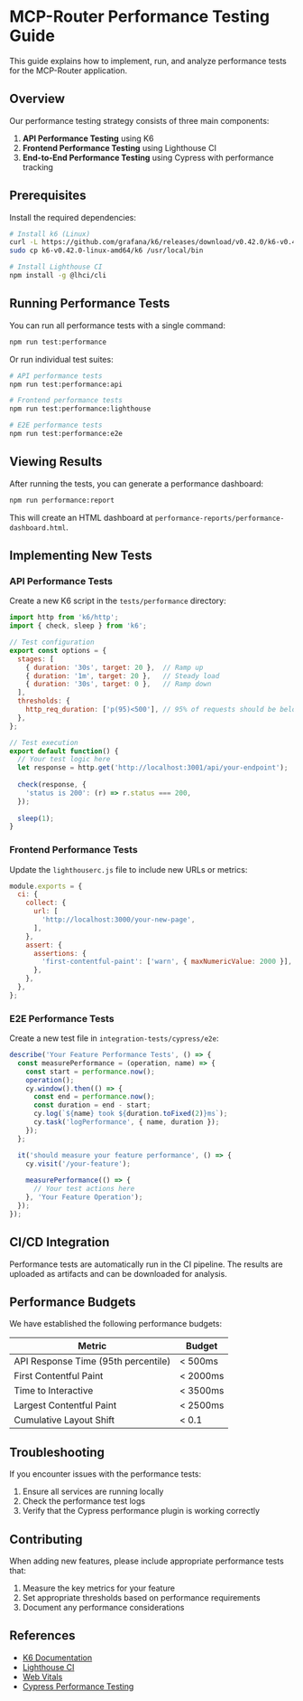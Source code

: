# MCP-Router Performance Testing Guide

This guide explains how to implement, run, and analyze performance tests for the MCP-Router application.

## Overview

Our performance testing strategy consists of three main components:

1. **API Performance Testing** using K6
2. **Frontend Performance Testing** using Lighthouse CI
3. **End-to-End Performance Testing** using Cypress with performance tracking

## Prerequisites

Install the required dependencies:

```bash
# Install k6 (Linux)
curl -L https://github.com/grafana/k6/releases/download/v0.42.0/k6-v0.42.0-linux-amd64.tar.gz | tar xvz
sudo cp k6-v0.42.0-linux-amd64/k6 /usr/local/bin

# Install Lighthouse CI
npm install -g @lhci/cli
```

## Running Performance Tests

You can run all performance tests with a single command:

```bash
npm run test:performance
```

Or run individual test suites:

```bash
# API performance tests
npm run test:performance:api

# Frontend performance tests
npm run test:performance:lighthouse

# E2E performance tests
npm run test:performance:e2e
```

## Viewing Results

After running the tests, you can generate a performance dashboard:

```bash
npm run performance:report
```

This will create an HTML dashboard at `performance-reports/performance-dashboard.html`.

## Implementing New Tests

### API Performance Tests

Create a new K6 script in the `tests/performance` directory:

```js
import http from 'k6/http';
import { check, sleep } from 'k6';

// Test configuration
export const options = {
  stages: [
    { duration: '30s', target: 20 },  // Ramp up
    { duration: '1m', target: 20 },   // Steady load
    { duration: '30s', target: 0 },   // Ramp down
  ],
  thresholds: {
    http_req_duration: ['p(95)<500'], // 95% of requests should be below 500ms
  },
};

// Test execution
export default function() {
  // Your test logic here
  let response = http.get('http://localhost:3001/api/your-endpoint');
  
  check(response, {
    'status is 200': (r) => r.status === 200,
  });
  
  sleep(1);
}
```

### Frontend Performance Tests

Update the `lighthouserc.js` file to include new URLs or metrics:

```js
module.exports = {
  ci: {
    collect: {
      url: [
        'http://localhost:3000/your-new-page',
      ],
    },
    assert: {
      assertions: {
        'first-contentful-paint': ['warn', { maxNumericValue: 2000 }],
      },
    },
  },
};
```

### E2E Performance Tests

Create a new test file in `integration-tests/cypress/e2e`:

```ts
describe('Your Feature Performance Tests', () => {
  const measurePerformance = (operation, name) => {
    const start = performance.now();
    operation();
    cy.window().then(() => {
      const end = performance.now();
      const duration = end - start;
      cy.log(`${name} took ${duration.toFixed(2)}ms`);
      cy.task('logPerformance', { name, duration });
    });
  };

  it('should measure your feature performance', () => {
    cy.visit('/your-feature');
    
    measurePerformance(() => {
      // Your test actions here
    }, 'Your Feature Operation');
  });
});
```

## CI/CD Integration

Performance tests are automatically run in the CI pipeline. The results are uploaded as artifacts and can be downloaded for analysis.

## Performance Budgets

We have established the following performance budgets:

| Metric | Budget |
|--------|--------|
| API Response Time (95th percentile) | < 500ms |
| First Contentful Paint | < 2000ms |
| Time to Interactive | < 3500ms |
| Largest Contentful Paint | < 2500ms |
| Cumulative Layout Shift | < 0.1 |

## Troubleshooting

If you encounter issues with the performance tests:

1. Ensure all services are running locally
2. Check the performance test logs
3. Verify that the Cypress performance plugin is working correctly

## Contributing

When adding new features, please include appropriate performance tests that:

1. Measure the key metrics for your feature
2. Set appropriate thresholds based on performance requirements
3. Document any performance considerations

## References

- [K6 Documentation](https://k6.io/docs/)
- [Lighthouse CI](https://github.com/GoogleChrome/lighthouse-ci)
- [Web Vitals](https://web.dev/vitals/)
- [Cypress Performance Testing](https://docs.cypress.io/guides/tooling/plugins-guide) 